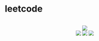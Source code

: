 # leetcode

<div align="center">
<br/>
<img src="https://img.shields.io/badge/Solved-500/3104%20=%2016%25-blue.svg?style=flat-square" />
<br/>
<img src="https://img.shields.io/badge/Easy-220/785-5CB85D.svg?style=flat-square" />
<img src="https://img.shields.io/badge/Medium-217/1628-F0AE4E.svg?style=flat-square" />
<img src="https://img.shields.io/badge/Hard-63/691-D95450.svg?style=flat-square" />
</div>